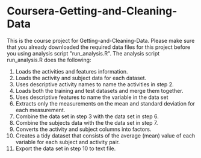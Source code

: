 # Coursera-Getting-and-Cleaning-Data
This is the course project for Getting-and-Cleaning-Data.
Please make sure that you already downloaded the required data files for this project before you using analysis script "run_analysis.R".
The analysis script run_analysis.R does the following:

1. Loads the activities and features information.
2. Loads the activity and subject data for each dataset.
3. Uses descriptive activity names to name the activities in step 2.
4. Loads both the training and test datasets and merge them together.
5. Uses descriptive features to name the variable in the data set
6. Extracts only the measurements on the mean and standard deviation for each measurement.
7. Combine the data set in step 3 with the data set in step 6.
8. Combine the subjects data with the the data set in step 7.
9. Converts the activity and subject columns into factors.
10. Creates a tidy dataset that consists of the average (mean) value of each variable for each subject and activity pair.
11. Export the data set in step 10 to text file.
